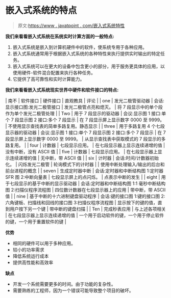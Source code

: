 # 嵌入式系统的特点

> 原文:[https://www . javatpoint . com/嵌入式系统特性](https://www.javatpoint.com/characteristics-of-embedded-system)

**我们来看看嵌入式系统在系统实时计算方面的一般特点:**

1.  嵌入式系统是嵌入到计算机硬件中的软件，使系统专用于各种应用。
2.  嵌入式系统通常用于根据嵌入式系统的各种特性来执行提供实时输出的特定任务。
3.  嵌入式系统可以在更大的设备中包含更小的部分，用于服务更具体的应用，以使用硬件-软件混合配置来执行各种任务。
4.  它提供了高可靠性和实时计算能力。

**我们来看看嵌入式系统现实世界中硬件和软件接口的特点:**

| 南不 | 软件接口 | 硬件接口 | 直观教具 | 评论 |
| one | 发光二极管驱动器 | 会话:显示接口图:发光二极管接口 | 发光二极管点亮和熄灭。 | 将 7 段显示中的单个段作为单个发光二极管处理 |
| Two | 用于 7 段显示的驱动器 | 会议:显示图 1 接口:单个 7 段显示图 2 接口:多个 7 段显示 | 在 7 段显示屏上显示数字 0000 至 9999。 | 不使用显示查找表的简单多路复用。静态显示 |
| three | 用于多路复用 4 个七段显示器的驱动器 | 会议:显示图 1 接口:单个 7 段显示图 2 接口:多个 7 段显示 | 在 7 段显示屏上显示数字 0000 至 9999。 | 从显示查找表中获取模式的 7 段显示的多路复用。 |
| four | 计数器 | 七段显示应用。 | 在七段显示器上显示连续递增的值 | 没有中断，没有 ASCII 值 |
| five | 计数器 | 七段显示应用。 | 在七段显示器上显示连续递增的值 | 无中断，带 ASCII 值 |
| six | 计时器 | 会话:时间/计数器初始化。 | 闪烁发光二极管 | 轮询模式下的计时器 |
| 使用中断处理输入/输出的后台和前台进程的概念 |
| seven | 生成定时器中断 | 会话:定时器和中断结构图 1:定时器 SFR 图 2:中断向量表 | 七段显示屏上的点闪烁。 | 点表示中断的发生 |
| eight | 用于七段显示的基于中断的显示驱动器 | 会话:定时器和中断结构图 1:1 毫秒中断结构图 2:扫描仪程序流程图 | 四位数计数器在七段显示器上的应用 | 带中断，带 ASCII 值 |
| nine | 基于中断的十六进制键盘驱动程序 | 会话:键的接口图 1:键的接口图 2:六角键板、扫描线和回线的接口图 3:扫描仪程序流程图 | 显示按下的键的值，直到用户按下另一个键 | 带中断的键盘扫描 |
| Ten | 完成秒表应用 | 与上述各项相关 | 在七段显示器上显示连续递增的值 | 一个用于启动软件的键，一个用于停止软件的键，一个用于重置软件的键 |

**优势**

*   相同的硬件可以用于多种应用。
*   较小的功率需求
*   降低系统运行成本
*   提供高性能和高效率

**缺点**

*   开发一个系统需要更多的时间。由于功能的复杂性。
*   需要熟练的工程师，因为一个错误可能导致整个项目的破坏。